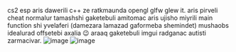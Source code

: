 cs2 esp aris dawerili c++ ze ratkmaunda opengl glfw glew it.
aris pirveli cheat normalur tamashshi gaketebuli amitomac aris ujisho miyrili main function shi yvelaferi (damezara lamazad gaformeba shemindet)
mushaobs idealurad offsetebi axalia 😉
araaq gaketebuli imgui radganac autisti zarmacivar.
![image](https://github.com/user-attachments/assets/ba96a0b2-b6c9-42f3-b54e-d919e1aff695)
![image](https://github.com/user-attachments/assets/466ab68e-8006-481a-b4f4-75e197cae038)
